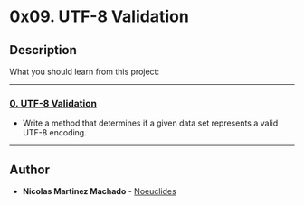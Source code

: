# 0x09. UTF-8 Validation

## Description
What you should learn from this project:

---

### [0. UTF-8 Validation](./0-validate_utf8.py)
* Write a method that determines if a given data set represents a valid UTF-8 encoding.

---

## Author
* **Nicolas Martinez Machado** - [Noeuclides](https://github.com/Noeuclides)